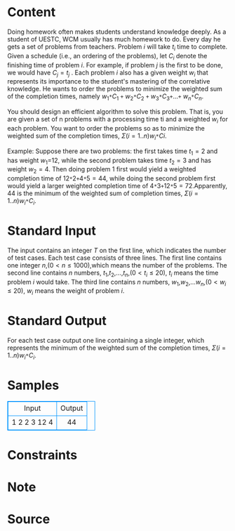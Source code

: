 
# Content

Doing homework often makes students understand knowledge deeply. As a student of UESTC, WCM usually has much homework to do. Every day he gets a set of problems from teachers. Problem $i$ will take $t_i$ time to complete. Given a schedule (i.e., an ordering of the problems), let $C_i$ denote the finishing time of problem $i$. For example, if problem $j$ is the first to be done, we would have $C_j = t_j$ . Each problem $i$ also has a given weight $w_i$ that represents its importance to the student's mastering of the correlative knowledge. He wants to order the problems to minimize the weighted sum of the completion times, namely $w_1$`*`$C_1$ `+` $w_2$`*`$C_2$ `+` $w_3$`*`$C_3$`+`…`+` $w_n$`*`$C_n$.

You should design an efficient algorithm to solve this problem. That is, you are given a set of n problems with a processing time ti and a weighted $w_i$ for each problem. You want to order the problems so as to minimize the weighted sum of the completion times, $Σ$($i=1..n$)$w_i$`*`$Ci$.

Example: Suppose there are two problems: the first takes time $t_1=2$ and has weight $w_1$=$12$, while the second problem takes time $t_2=3$ and has weight $w_2=4$. Then doing problem $1$ first would yield a weighted completion time of $12$`*`$2$`+`$4$`*`$5=44$, while doing the second problem first would yield a larger weighted completion time of $4$`*`$3$`+`$12$`*`$5=72$.Apparently, $44$ is the minimum of the weighted sum of completion times, $Σ$($i=1..n$)$w_i$`*`$C_i$.

# Standard Input

The input contains an integer $T$ on the first line, which indicates the number of test cases. Each test case consists of three lines. The first line contains one integer $n$,($0 < n \leq 1000$),which means the number of the problems. The second line contains $n$ numbers, $t_1$,$t_2$,…,$t_n$,($0 < t_i \leq 20$), $t_i$ means the time problem $i$ would take. The third line contains $n$ numbers, $w_1$,$w_2$,…$w_n$,($0 < w_i \leq 20$), $w_i$ means the weight of problem $i$.

# Standard Output

For each test case output one line containing a single integer, which represents the minimum of the weighted sum of the completion times, $Σ$($i=1..n$)$w_i$`*`$C_i$.

# Samples

<style>
        table,table tr th, table tr td { border:1px solid #0094ff; }
        table { width: 200px; min-height: 25px; line-height: 25px; text-align: center; border-collapse: collapse;}   
    </style>
<table>
	<tr>
		<td>Input</td>
		<td>Output</td>
	</tr>
<tr><td>1
2
2 3
12 4</td><td>44</td></tr></table>


# Constraints



# Note



# Source


